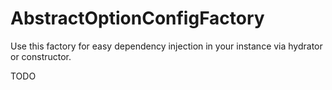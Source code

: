 # AbstractOptionConfigFactory
Use this factory for easy dependency injection in your instance via hydrator or constructor.

TODO